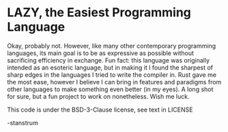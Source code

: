 # LAZY, the Easiest Programming Language

Okay, probably not.  However, like many other contemporary programming languages, its main goal is to be as expressive as possible without sacrificing efficiency in exchange.  Fun fact: this language was originally intended as an esoteric language, but in making it I found the sharpest of sharp edges in the languages I tried to write the compiler in.  Rust gave me the most ease, however I believe I can bring in features and paradigms from other languages to make something even better (in my eyes).  A long shot for sure, but a fun project to work on nonetheless.  Wish me luck.

This code is under the BSD-3-Clause license, see text in LICENSE

-stanstrum
